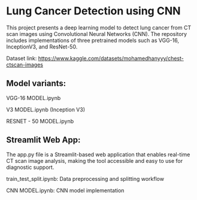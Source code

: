 # Lung Cancer Detection using CNN

This project presents a deep learning model to detect lung cancer from CT scan images using Convolutional Neural Networks (CNN). The repository includes implementations of three pretrained models such as VGG-16, InceptionV3, and ResNet-50.

Dataset link: https://www.kaggle.com/datasets/mohamedhanyyy/chest-ctscan-images

## Model variants:
VGG-16 MODEL.ipynb

V3 MODEL.ipynb (Inception V3)

RESNET - 50 MODEL.ipynb

## Streamlit Web App:
The app.py file is a Streamlit-based web application that enables real-time CT scan image analysis, making the tool accessible and easy to use for diagnostic support.

train_test_split.ipynb: Data preprocessing and splitting workflow

CNN MODEL.ipynb: CNN model implementation
